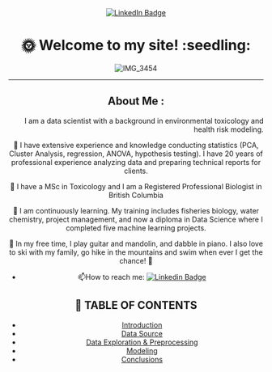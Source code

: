
<div id="badges" align="center">
  <a href="www.linkedin.com/in/markwhelly">
    <img src="https://img.shields.io/badge/LinkedIn-blue?style=for-the-badge&logo=linkedin&logoColor=white" alt="LinkedIn Badge"/>
  </a>
</div>

<div id align="center">
  <img src="https://komarev.com/ghpvc/?username=mwhelly&style=flat-square&color=blue" alt=""/>
<div>
  
<h1>
  🌞  Welcome to my site!   :seedling:
</h1>

![IMG_3454](https://user-images.githubusercontent.com/104471340/212458386-ee72c872-2ad9-4931-9fcf-e6be80a1cf50.JPEG)

  
---

##  About Me :
  
  <p align="right">
  I am a data scientist with a background in environmental toxicology and health risk modeling.
  
:rocket: I have extensive experience and knowledge conducting statistics (PCA, Cluster Analysis, regression, ANOVA, hypothesis testing). I have 20 years of professional experience analyzing data and preparing technical reports for clients.

:test_tube: I have a MSc in Toxicology and I am a Registered Professional Biologist in British Columbia

:seedling: I am continuously learning. My training includes fisheries biology, water chemistry, project management, and now a diploma in Data Science where I completed five machine learning projects.

:guitar:  In my free time, I play guitar and mandolin, and dabble in piano. I also love to ski with my family, go hike in the mountains and swim when ever I get the chance! :dolphin:

- :mailbox:How to reach me: [![Linkedin Badge](https://img.shields.io/badge/-kakbar-blue?style=flat&logo=Linkedin&logoColor=white)](www.linkedin.com/in/markwhelly)

  
  
  
  
  
  
  
  

## :green_book:  TABLE OF CONTENTS

- [Introduction](#Introduction)
- [Data Source](#key-Data-Source)
- [Data Exploration & Preprocessing](#bar_chart-Data-Exploration-&-Preprocessing) 
- [Modeling](#chart_with_upwards_trend-Modeling)
- [Conclusions](#high_brightness-Conclusions)



